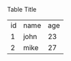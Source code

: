<table>
<tr colspan="3" color="red">Table Title</tr>
<tr><td>id</td><td>name</td><td>age</td></tr>
<tr><td>1</td><td>john</td><td>23</td></tr>
<tr><td>2</td><td>mike</td><td>27</td></tr>
</table>
